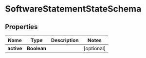 
# SoftwareStatementStateSchema

## Properties
Name | Type | Description | Notes
------------ | ------------- | ------------- | -------------
**active** | **Boolean** |  |  [optional]



